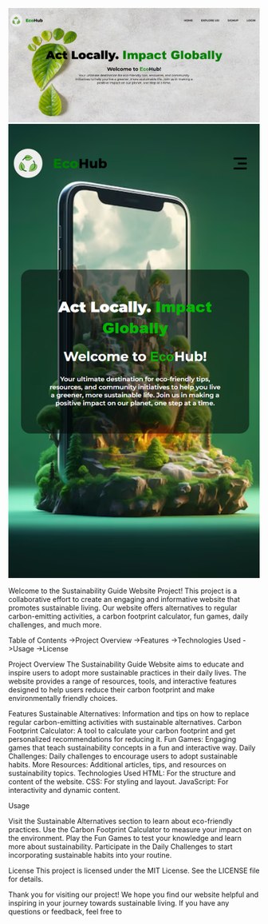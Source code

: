 
![alt text](<Screenshot 2024-06-30 163440.png>)
![alt text](<Screenshot 2024-07-01 120213.png>)

Welcome to the Sustainability Guide Website Project! This project is a collaborative effort to create an engaging and informative website that promotes sustainable living. Our website offers alternatives to regular carbon-emitting activities, a carbon footprint calculator, fun games, daily challenges, and much more.

Table of Contents
->Project Overview
->Features
->Technologies Used
->Usage
->License

Project Overview
The Sustainability Guide Website aims to educate and inspire users to adopt more sustainable practices in their daily lives. The website provides a range of resources, tools, and interactive features designed to help users reduce their carbon footprint and make environmentally friendly choices.

Features
Sustainable Alternatives: Information and tips on how to replace regular carbon-emitting activities with sustainable alternatives.
Carbon Footprint Calculator: A tool to calculate your carbon footprint and get personalized recommendations for reducing it.
Fun Games: Engaging games that teach sustainability concepts in a fun and interactive way.
Daily Challenges: Daily challenges to encourage users to adopt sustainable habits.
More Resources: Additional articles, tips, and resources on sustainability topics.
Technologies Used
HTML: For the structure and content of the website.
CSS: For styling and layout.
JavaScript: For interactivity and dynamic content.

Usage

Visit the Sustainable Alternatives section to learn about eco-friendly practices.
Use the Carbon Footprint Calculator to measure your impact on the environment.
Play the Fun Games to test your knowledge and learn more about sustainability.
Participate in the Daily Challenges to start incorporating sustainable habits into your routine.

License
This project is licensed under the MIT License. See the LICENSE file for details.

Thank you for visiting our project! We hope you find our website helpful and inspiring in your journey towards sustainable living. If you have any questions or feedback, feel free to


